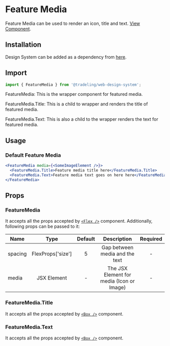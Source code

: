 # Feature Media

Feature Media can be used to render an icon, title and text.
[View Component](https://design-system.tradelingdev.com/?path=/story/feature-media--feature-media).

## Installation

Design System can be added as a dependency from
[here](https://github.com/tradeling/web-design-system-sdk/releases).

## Import

```jsx
import { FeatureMedia } from '@tradeling/web-design-system';
```

FeatureMedia: This is the wrapper component for featured media.

FeatureMedia.Title: This is a child to wrapper and renders the title of featured
media.

FeatureMedia.Text: This is also a child to the wrapper renders the text for
featured media.

## Usage

### Default Feature Media

```jsx
<FeatureMedia media={<SomeImageElement />}>
  <FeatureMedia.Title>Feature media title here</FeatureMedia.Title>
  <FeatureMedia.Text>Feature media text goes on here here</FeatureMedia.Text>
</FeatureMedia>
```

## Props

### FeatureMedia

It accepts all the props accepted by [`<Flex />`](https://chakra-ui.com/flex)
component. Additionally, following props can be passed to it:

| Name    |       Type        | Default |                Description                | Required |
| ------- | :---------------: | :-----: | :---------------------------------------: | :------: |
| spacing | FlexProps['size'] |    5    |      Gap between media and the text       |    -     |
| media   |    JSX Element    |    -    | The JSX Element for media (Icon or Image) |    -     |

### FeatureMedia.Title

It accepts all the props accepted by [`<Box />`](https://chakra-ui.com/box)
component.

### FeatureMedia.Text

It accepts all the props accepted by [`<Box />`](https://chakra-ui.com/box)
component.
